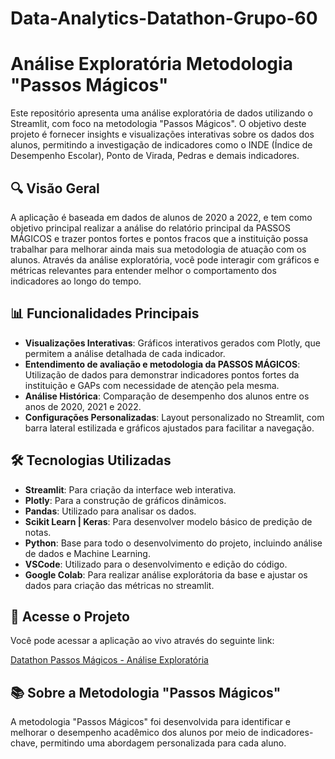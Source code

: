 # Data-Analytics-Datathon-Grupo-60

# Análise Exploratória Metodologia "Passos Mágicos"

Este repositório apresenta uma análise exploratória de dados utilizando o Streamlit, com foco na metodologia "Passos Mágicos". O objetivo deste projeto é fornecer insights e visualizações interativas sobre os dados dos alunos, permitindo a investigação de indicadores como o INDE (Índice de Desempenho Escolar), Ponto de Virada, Pedras e demais indicadores.

## 🔍 Visão Geral

A aplicação é baseada em dados de alunos de 2020 a 2022, e tem como objetivo principal realizar a análise do relatório principal da PASSOS MÁGICOS e trazer pontos fortes e pontos fracos que a instituição possa trabalhar para melhorar ainda mais sua metodologia de atuação com os alunos. Através da análise exploratória, você pode interagir com gráficos e métricas relevantes para entender melhor o comportamento dos indicadores ao longo do tempo.

## 📊 Funcionalidades Principais

- **Visualizações Interativas**: Gráficos interativos gerados com Plotly, que permitem a análise detalhada de cada indicador.
- **Entendimento de avaliação e metodologia da PASSOS MÁGICOS**: Utilização de dados para demonstrar indicadores pontos fortes da instituição e GAPs com necessidade de atenção pela mesma.
- **Análise Histórica**: Comparação de desempenho dos alunos entre os anos de 2020, 2021 e 2022.
- **Configurações Personalizadas**: Layout personalizado no Streamlit, com barra lateral estilizada e gráficos ajustados para facilitar a navegação.

## 🛠️ Tecnologias Utilizadas

- **Streamlit**: Para criação da interface web interativa.
- **Plotly**: Para a construção de gráficos dinâmicos.
- **Pandas**: Utilizado para analisar os dados.
- **Scikit Learn | Keras**: Para desenvolver modelo básico de predição de notas.
- **Python**: Base para todo o desenvolvimento do projeto, incluindo análise de dados e Machine Learning.
- **VSCode**: Utilizado para o desenvolvimento e edição do código.
- **Google Colab**: Para realizar análise explorátoria da base e ajustar os dados para criação das métricas no streamlit.

## 🚀 Acesse o Projeto

Você pode acessar a aplicação ao vivo através do seguinte link:

[Datathon Passos Mágicos - Análise Exploratória](https://datathon-wesleyesantos-g44.streamlit.app/)

## 📚 Sobre a Metodologia "Passos Mágicos"

A metodologia "Passos Mágicos" foi desenvolvida para identificar e melhorar o desempenho acadêmico dos alunos por meio de indicadores-chave, permitindo uma abordagem personalizada para cada aluno.
